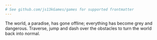 ```yaml
---
# See github.com/js13kGames/games for supported frontmatter
---
```

The world, a paradise, has gone offline; everything has become grey and dangerous. Traverse, jump and dash over the obstacles to turn the world back into normal.